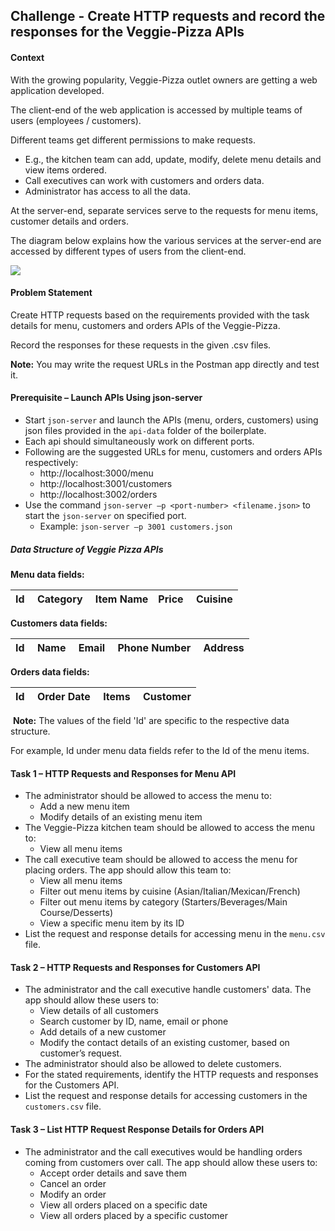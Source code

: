## Challenge - Create HTTP requests and record the responses for the Veggie-Pizza APIs

#### Context 

With the growing popularity, Veggie-Pizza outlet owners are getting a web application developed.​

The client-end of the web application is accessed by multiple teams of users (employees / customers).​

Different teams get different permissions to make requests.​

- E.g., the kitchen team can add, update, modify, delete menu details and view items ordered​.
- Call executives can work with customers and orders data​.
- Administrator has access to all the data.

At the server-end, separate services serve to the requests for menu items, customer details and orders.​

The diagram below explains how the various services at the server-end are accessed by different types of users from the client-end.​

![](./veggie-pizza-client-server-communication.jpg)

#### Problem Statement

Create HTTP requests based on the requirements provided with the task details for menu, customers and orders APIs of the Veggie-Pizza.​

Record the responses for these requests in the given .csv files.​

**Note:** You may write the request URLs in the Postman app directly and test it.​

#### Prerequisite – Launch APIs Using json-server

- Start `json-server` and launch the APIs (menu, orders, customers) using json files provided in the `api-data` folder of the boilerplate.
- Each api should simultaneously work on different ports.
- Following are the suggested URLs for menu, customers and orders APIs respectively:
     - http://localhost:3000/menu
     - http://localhost:3001/customers
     - http://localhost:3002/orders
- Use the command `json-server –p <port-number> <filename.json>` to start the `json-server` on specified port.
    - Example: `json-server –p 3001 customers.json`

##### Data Structure of Veggie Pizza APIs​

**Menu data fields:​**

|Id ​|Category ​|Item Name​|Price ​|Cuisine
|--|--|--|--|--

**Customers data fields:**

|Id ​|Name ​|Email ​|Phone Number ​|Address |
|--|--|--|--|--

**Orders data fields:​**

|Id ​|Order Date ​|Items ​|Customer 
|--|--|--|--

​
**Note:** The values of the field 'Id' are specific to the respective data structure.​

For example, Id under menu data fields refer to the Id of the menu items. ​

#### Task 1 – HTTP Requests and Responses for Menu API​

- The administrator should be allowed to access the menu to: ​
    - Add a new menu item​
    - Modify details of an existing menu item​
- The Veggie-Pizza kitchen team should be allowed to access the menu to: ​
    - View all menu items​
- The call executive team should be allowed to access the menu for placing orders. The app should allow this team to: ​
    - View all menu items​
    - Filter out menu items by cuisine (Asian/Italian/Mexican/French)​
    - Filter out menu items by category (Starters/Beverages/Main Course/Desserts)​
    - View a specific menu item by its ID​
- List the request and response details for accessing menu in the `menu.csv` file.​

#### Task 2 – HTTP Requests and Responses for Customers API​

- The administrator and the call executive handle customers' data. The app should allow these users to: ​
    - View details of all customers​
    - Search customer by ID, name, email or phone​
    - Add details of a new customer​
    - Modify the contact details of an existing customer, based on customer’s request.​
- The administrator should also be allowed to delete customers.​
- For the stated requirements, identify the HTTP requests and responses for the Customers API.
- List the request and response details for accessing customers in the `customers.csv` file.​

#### Task 3 – List HTTP Request Response Details for Orders API

- The administrator and the call executives would be handling orders coming from customers over call. The app should allow these users to:​
    - Accept order details and save them​
    - Cancel an order​
    - Modify an order​
    - View all orders placed on a specific date​
    - View all orders placed by a specific customer​
